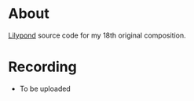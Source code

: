 # About

[Lilypond](https://lilypond.org/) source code for my 18th original composition.

# Recording

- To be uploaded
